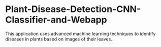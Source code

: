 # Plant-Disease-Detection-CNN-Classifier-and-Webapp
This application uses advanced machine learning techniques to identify diseases in plants based on images of their leaves.
